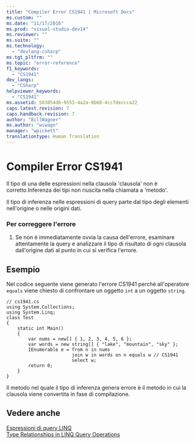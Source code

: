 ```yaml
---
title: "Compiler Error CS1941 | Microsoft Docs"
ms.custom: ""
ms.date: "11/17/2016"
ms.prod: "visual-studio-dev14"
ms.reviewer: ""
ms.suite: ""
ms.technology: 
  - "devlang-csharp"
ms.tgt_pltfrm: ""
ms.topic: "error-reference"
f1_keywords: 
  - "CS1941"
dev_langs: 
  - "CSharp"
helpviewer_keywords: 
  - "CS1941"
ms.assetid: 503054d6-9553-4a2a-9b68-4ccfdeccca22
caps.latest.revision: 7
caps.handback.revision: 7
author: "BillWagner"
ms.author: "wiwagn"
manager: "wpickett"
translationtype: Human Translation
---
```

# Compiler Error CS1941
Il tipo di una delle espressioni nella clausola 'clausola' non è corretto.Inferenza dei tipi non riuscita nella chiamata a 'metodo'.  
  
 Il tipo di inferenza nelle espressioni di query parte dal tipo degli elementi nell'origine o nelle origini dati.  
  
### Per correggere l'errore  
  
1.  Se non è immediatamente ovvia la causa dell'errore, esaminare attentamente la query e analizzare il tipo di risultato di ogni clausola dall'origine dati al punto in cui si verifica l'errore.  
  
## Esempio  
 Nel codice seguente viene generato l'errore CS1941 perché all'operatore `equals` viene chiesto di confrontare un oggetto `int` a un oggetto `string`.  
  
```  
// cs1941.cs  
using System.Collections;  
using System.Linq;  
class Test  
{  
    static int Main()  
    {  
        var nums = new[] { 1, 2, 3, 4, 5, 6 };  
        var words = new string[] { "lake", "mountain", "sky" };  
        IEnumerable e = from n in nums  
                        join w in words on n equals w // CS1941  
                        select w;  
        return 0;  
    }  
}  
```  
  
 Il metodo nel quale il tipo di inferenza genera errore è il metodo in cui la clausola viene convertita in fase di compilazione.  
  
## Vedere anche  
 [Espressioni di query LINQ](../../../csharp/programming-guide/linq-query-expressions/index.md)   
 [Type Relationships in LINQ Query Operations](../../../csharp/programming-guide/concepts/linq/type-relationships-in-linq-query-operations.md)